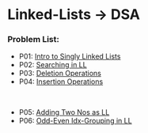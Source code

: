 # Linked-Lists -> DSA

### Problem List:

* P01: [Intro to Singly Linked Lists](./P00-Intro_LL.cpp)
* P02: [Searching in LL](./P01-Srch_in_LL.cpp)
* P03: [Deletion Operations](./P03_Deletion)
* P04: [Insertion Operations](./P04_Insertion)
<br>

* P05: [Adding Two Nos as LL](./P05-Add_Two_Nos.cpp)
* P06: [Odd-Even Idx-Grouping in LL](./P06-Odd_Even_LL.cpp)